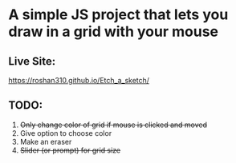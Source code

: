 # A simple JS project that lets you draw in a grid with your mouse

## Live Site:
https://roshan310.github.io/Etch_a_sketch/

## TODO:
1. ~~Only change color of grid if mouse is clicked and moved~~
2. Give option to choose color
3. Make an eraser
4. ~~Slider (or prompt) for grid size~~
